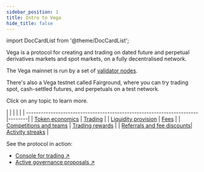 ```yaml
---
sidebar_position: 1
title: Intro to Vega
hide_title: false
---
```

import DocCardList from '@theme/DocCardList';

Vega is a protocol for creating and trading on dated future and perpetual derivatives markets and spot markets, on a fully decentralised network.

The Vega mainnet is run by a set of [validator nodes](../concepts/chain/validator-nodes.md). 

There's also a Vega testnet called Fairground, where you can try trading spot, cash-settled futures, and perpetuals on a test network.

Click on any topic to learn more.

|                                             |  |                                                                                                 | |
| ----------------------------------------------------------------------|--------|
| [Token economics](./token-economics.md) | [Trading](./trading.md) |
| [Liquidity provision](./liquidity-provision.md) | [Fees](./fees.md) |
| [Competitions and teams](./teams.md) | [Trading rewards](./rewards-vesting.md)  |
| [Referrals and fee discounts](./referral-program.md)| [Activity streaks](./activity.md) | 

See the protocol in action: 
- [Console for trading ↗ ](https://console.vega.xyz)
- [Active governance proposals ↗ ](https://governance.vega.xyz)
